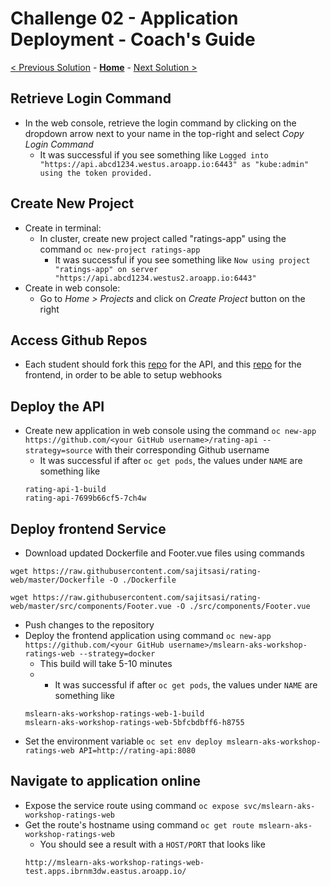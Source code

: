 # Challenge 02 - Application Deployment - Coach's Guide 

[< Previous Solution](./Solution-01.md) - **[Home](./README.md)** - [Next Solution >](./Solution-03.md)

## Retrieve Login Command
- In the web console, retrieve the login command by clicking on the dropdown arrow next to your name in the top-right and select *Copy Login Command*
  - It was successful if you see something like `Logged into "https://api.abcd1234.westus.aroapp.io:6443" as "kube:admin" using the token provided.`

## Create New Project
- Create in terminal:
  - In cluster, create new project called "ratings-app" using the command `oc new-project ratings-app`
    - It was successful if you see something like `Now using project "ratings-app" on server "https://api.abcd1234.westus2.aroapp.io:6443"`
- Create in web console:
  - Go to *Home > Projects* and click on *Create Project* button on the right

## Access Github Repos
- Each student should fork this [repo](https://github.com/microsoft/rating-api) for the API, and this [repo](https://github.com/MicrosoftDocs/mslearn-aks-workshop-ratings-web) for the frontend, in order to be able to setup webhooks

## Deploy the API
- Create new application in web console using the command `oc new-app https://github.com/<your GitHub username>/rating-api --strategy=source` with their corresponding Github username
  - It was successful if after `oc get pods`, the values under `NAME` are something like 
  ```
  rating-api-1-build 
  rating-api-7699b66cf5-7ch4w
  ```

## Deploy frontend Service
- Download updated Dockerfile and Footer.vue files using commands 
```
wget https://raw.githubusercontent.com/sajitsasi/rating-web/master/Dockerfile -O ./Dockerfile

wget https://raw.githubusercontent.com/sajitsasi/rating-web/master/src/components/Footer.vue -O ./src/components/Footer.vue
```
- Push changes to the repository 
- Deploy the frontend application using command `oc new-app https://github.com/<your GitHub username>/mslearn-aks-workshop-ratings-web --strategy=docker`
  - This build will take 5-10 minutes
  -   - It was successful if after `oc get pods`, the values under `NAME` are something like 
  ```
  mslearn-aks-workshop-ratings-web-1-build  
  mslearn-aks-workshop-ratings-web-5bfcbdbff6-h8755
  ```
- Set the environment variable `oc set env deploy mslearn-aks-workshop-ratings-web API=http://rating-api:8080`

## Navigate to application online
- Expose the service route using command `oc expose svc/mslearn-aks-workshop-ratings-web`
- Get the route's hostname using command `oc get route mslearn-aks-workshop-ratings-web`
  - You should see a result with a `HOST/PORT` that looks like 
  ```
  http://mslearn-aks-workshop-ratings-web-test.apps.ibrnm3dw.eastus.aroapp.io/
  ```